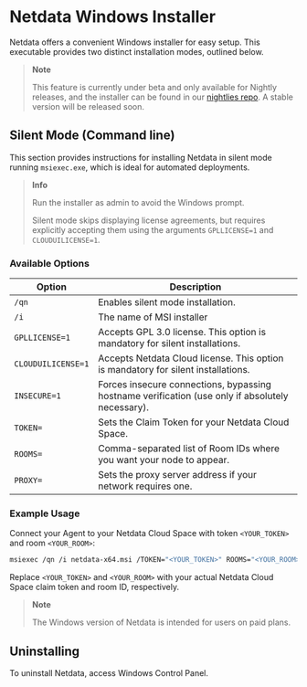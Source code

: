 # Netdata Windows Installer

Netdata offers a convenient Windows installer for easy setup. This executable provides two distinct installation modes, outlined below.

> **Note**
>
> This feature is currently under beta and only available for Nightly releases, and the installer can be found in our [nightlies repo](https://github.com/netdata/netdata-nightlies). A stable version will be released soon.

## Silent Mode (Command line)

This section provides instructions for installing Netdata in silent mode running `msiexec.exe`, which is ideal for automated deployments.

> **Info**
>
> Run the installer as admin to avoid the Windows prompt.
>
> Silent mode skips displaying license agreements, but requires explicitly accepting them using the arguments `GPLLICENSE=1` and `CLOUDUILICENSE=1`.

### Available Options

| Option              | Description                                                                                      |
|---------------------|--------------------------------------------------------------------------------------------------|
| `/qn`               | Enables silent mode installation.                                                                |
| `/i`                | The name of MSI installer                                                                        |
| `GPLLICENSE=1`      | Accepts GPL 3.0 license. This option is mandatory for silent installations.                      |
| `CLOUDUILICENSE=1`  | Accepts Netdata Cloud license. This option is mandatory for silent installations.                |
| `INSECURE=1`        | Forces insecure connections, bypassing hostname verification (use only if absolutely necessary). |
| `TOKEN=`            | Sets the Claim Token for your Netdata Cloud Space.                                               |
| `ROOMS=`            | Comma-separated list of Room IDs where you want your node to appear.                             |
| `PROXY=`            | Sets the proxy server address if your network requires one.                                      |

### Example Usage

Connect your Agent to your Netdata Cloud Space with token `<YOUR_TOKEN>` and room `<YOUR_ROOM>`:

```bash
msiexec /qn /i netdata-x64.msi /TOKEN="<YOUR_TOKEN>" ROOMS="<YOUR_ROOM>" GPLLICENSE=1 CLOUDUILICENSE=1
```

Replace `<YOUR_TOKEN>` and `<YOUR_ROOM>` with your actual Netdata Cloud Space claim token and room ID, respectively.

> **Note**
>
> The Windows version of Netdata is intended for users on paid plans.

## Uninstalling

To uninstall Netdata, access Windows Control Panel.
